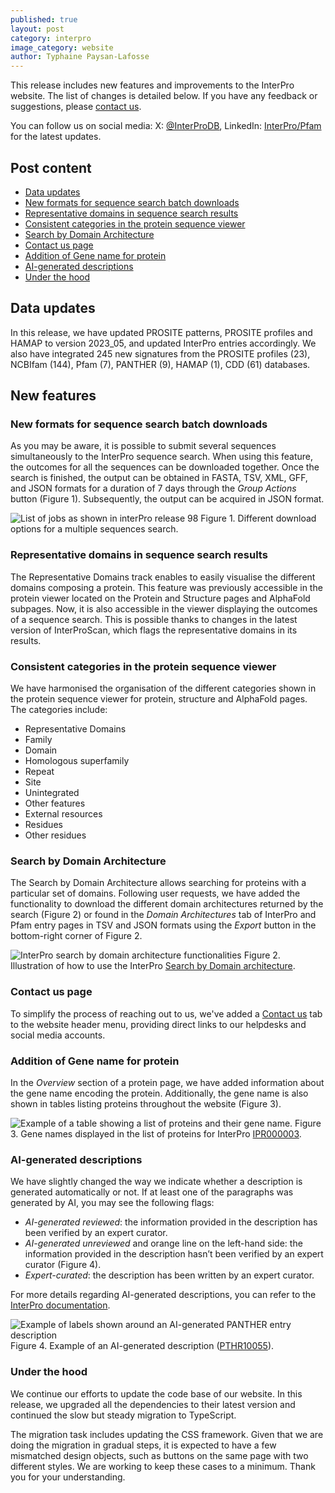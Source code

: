 ```yaml
---
published: true
layout: post
category: interpro
image_category: website
author: Typhaine Paysan-Lafosse
---
```

This release includes new features and improvements to the InterPro website. The list of changes is detailed below. If you have any feedback or suggestions, please [contact us](https://www.ebi.ac.uk/support/interpro).

You can follow us on social media: X: [@InterProDB](https://twitter.com/InterProDB), LinkedIn: [InterPro/Pfam](https://www.linkedin.com/company/interpro-pfam/) for the latest updates.

## Post content
- [Data updates](#data-updates)
- [New formats for sequence search batch downloads](#New-formats-for-sequence-search-batch-downloads)
- [Representative domains in sequence search results](#Representative-domains-in-sequence-search-results)
- [Consistent categories in the protein sequence viewer](#Consistent-categories-in-the-protein-sequence-viewer)
- [Search by Domain Architecture](#Search-by-Domain-Architecture)
- [Contact us page](#Contact-us-page)
- [Addition of Gene name for protein](#Addition-of-Gene-name-for-protein)
- [AI-generated descriptions](#AI-generated-descriptions)
- [Under the hood](#Under-the-hood)

## Data updates
In this release, we have updated PROSITE patterns, PROSITE profiles and HAMAP to version 2023_05, and updated InterPro entries accordingly.
We also have integrated 245 new signatures from the PROSITE profiles (23), NCBIfam (144), Pfam (7), PANTHER (9), HAMAP (1), CDD (61) databases.

## New features
### New formats for sequence search batch downloads
As you may be aware, it is possible to submit several sequences simultaneously to the InterPro sequence search. When using this feature, the outcomes for all the sequences can be downloaded together. Once the search is finished, the output can be obtained in FASTA, TSV, XML, GFF, and JSON formats for a duration of 7 days through the _Group Actions_ button (Figure 1). Subsequently, the output can be acquired in JSON format.

![List of jobs as shown in interPro release 98]({{site.baseurl}}/assets/media/images/posts/interPro_98_list_jobs.png)
Figure 1. Different download options for a multiple sequences search.

### Representative domains in sequence search results
The Representative Domains track enables to easily visualise the different domains composing a protein. This feature was previously accessible in the protein viewer located on the Protein and Structure pages and AlphaFold subpages. Now, it is also accessible in the viewer displaying the outcomes of a sequence search. This is possible thanks to changes in the latest version of InterProScan, which flags the representative domains in its results.

### Consistent categories in the protein sequence viewer
We have harmonised the organisation of the different categories shown in the protein sequence viewer for protein, structure and AlphaFold pages.
The categories include:
- Representative Domains
- Family
- Domain
- Homologous superfamily
- Repeat
- Site
- Unintegrated
- Other features
- External resources
- Residues
- Other residues

### Search by Domain Architecture
The Search by Domain Architecture allows searching for proteins with a particular set of domains. Following user requests, we have added the functionality to download the different domain architectures returned by the search (Figure 2) or found in the _Domain Architectures_ tab of InterPro and Pfam entry pages in TSV and JSON formats using the _Export_ button in the bottom-right corner of Figure 2.

![InterPro search by domain architecture functionalities]({{site.baseurl}}/assets/media/images/posts/interpro_98_ida.png)
Figure 2. Illustration of how to use the InterPro [Search by Domain architecture](https://www.ebi.ac.uk/interpro/search/ida/).

### Contact us page
To simplify the process of reaching out to us, we've added a [Contact us](https://www.ebi.ac.uk/interpro/contact/) tab to the website header menu, providing direct links to our helpdesks and social media accounts. 

### Addition of Gene name for protein
In the _Overview_ section of a protein page, we have added information about the gene name encoding the protein. Additionally, the gene name is also shown in tables listing proteins throughout the website (Figure 3).

![Example of a table showing a list of proteins and their gene name.]({{site.baseurl}}/assets/media/images/posts/interpro_98_gene_names.png)
Figure 3. Gene names displayed in the list of proteins for InterPro [IPR000003](https://www.ebi.ac.uk/interpro/entry/InterPro/IPR000003/protein/UniProt/#table).

### AI-generated descriptions
We have slightly changed the way we indicate whether a description is generated automatically or not. If at least one of the paragraphs was generated by AI, you may see the following flags:
- _AI-generated reviewed_: the information provided in the description has been verified by an expert curator.
- _AI-generated unreviewed_ and orange line on the left-hand side: the information provided in the description hasn’t been verified by an expert curator (Figure 4).
- _Expert-curated_: the description has been written by an expert curator.

For more details regarding AI-generated descriptions, you can refer to the [InterPro documentation](https://interpro-documentation.readthedocs.io/en/latest/llm_descriptions.html).

![Example of labels shown around an AI-generated PANTHER entry description]({{site.baseurl}}/assets/media/images/posts/interpro_98_ai_desc.png)
Figure 4. Example of an AI-generated description ([PTHR10055](https://www.ebi.ac.uk/interpro/entry/unintegrated/panther/PTHR10055/)).

### Under the hood
We continue our efforts to update the code base of our website. In this release, we upgraded all the dependencies to their latest version and continued the slow but steady migration to TypeScript.

The migration task includes updating the CSS framework. Given that we are doing the migration in gradual steps, it is expected to have a few mismatched design objects, such as buttons on the same page with two different styles. We are working to keep these cases to a minimum. Thank you for your understanding.

